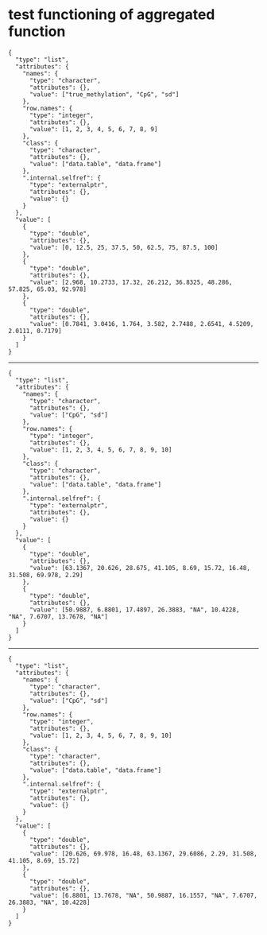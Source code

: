 # test functioning of aggregated function

    {
      "type": "list",
      "attributes": {
        "names": {
          "type": "character",
          "attributes": {},
          "value": ["true_methylation", "CpG", "sd"]
        },
        "row.names": {
          "type": "integer",
          "attributes": {},
          "value": [1, 2, 3, 4, 5, 6, 7, 8, 9]
        },
        "class": {
          "type": "character",
          "attributes": {},
          "value": ["data.table", "data.frame"]
        },
        ".internal.selfref": {
          "type": "externalptr",
          "attributes": {},
          "value": {}
        }
      },
      "value": [
        {
          "type": "double",
          "attributes": {},
          "value": [0, 12.5, 25, 37.5, 50, 62.5, 75, 87.5, 100]
        },
        {
          "type": "double",
          "attributes": {},
          "value": [2.968, 10.2733, 17.32, 26.212, 36.8325, 48.286, 57.825, 65.03, 92.978]
        },
        {
          "type": "double",
          "attributes": {},
          "value": [0.7841, 3.0416, 1.764, 3.582, 2.7488, 2.6541, 4.5209, 2.0111, 0.7179]
        }
      ]
    }

---

    {
      "type": "list",
      "attributes": {
        "names": {
          "type": "character",
          "attributes": {},
          "value": ["CpG", "sd"]
        },
        "row.names": {
          "type": "integer",
          "attributes": {},
          "value": [1, 2, 3, 4, 5, 6, 7, 8, 9, 10]
        },
        "class": {
          "type": "character",
          "attributes": {},
          "value": ["data.table", "data.frame"]
        },
        ".internal.selfref": {
          "type": "externalptr",
          "attributes": {},
          "value": {}
        }
      },
      "value": [
        {
          "type": "double",
          "attributes": {},
          "value": [63.1367, 20.626, 28.675, 41.105, 8.69, 15.72, 16.48, 31.508, 69.978, 2.29]
        },
        {
          "type": "double",
          "attributes": {},
          "value": [50.9887, 6.8801, 17.4897, 26.3883, "NA", 10.4228, "NA", 7.6707, 13.7678, "NA"]
        }
      ]
    }

---

    {
      "type": "list",
      "attributes": {
        "names": {
          "type": "character",
          "attributes": {},
          "value": ["CpG", "sd"]
        },
        "row.names": {
          "type": "integer",
          "attributes": {},
          "value": [1, 2, 3, 4, 5, 6, 7, 8, 9, 10]
        },
        "class": {
          "type": "character",
          "attributes": {},
          "value": ["data.table", "data.frame"]
        },
        ".internal.selfref": {
          "type": "externalptr",
          "attributes": {},
          "value": {}
        }
      },
      "value": [
        {
          "type": "double",
          "attributes": {},
          "value": [20.626, 69.978, 16.48, 63.1367, 29.6086, 2.29, 31.508, 41.105, 8.69, 15.72]
        },
        {
          "type": "double",
          "attributes": {},
          "value": [6.8801, 13.7678, "NA", 50.9887, 16.1557, "NA", 7.6707, 26.3883, "NA", 10.4228]
        }
      ]
    }

